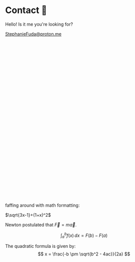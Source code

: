 # Contact :satellite:


Hello! Is it me you're looking for?

[StephanieFuda@proton.me](mailto:stephaniefuda@proton.me)


<div style="width:100%;height:500px;" data-fillout-id="dTHtzztp4ius" data-fillout-embed-type="standard" data-fillout-inherit-parameters data-fillout-dynamic-resize></div><script src="https://server.fillout.com/embed/v1/"></script>


faffing around with math formatting:

$\sqrt{3x-1}+(1+x)^2$



Newton postulated that $\vec { F } = m \vec { a }$.


$$
\int_{a}^{b} f(x)\,dx = F(b) - F(a)
$$


The quadratic formula is given by:
$$
x = \frac{-b \pm \sqrt{b^2 - 4ac}}{2a}
$$
